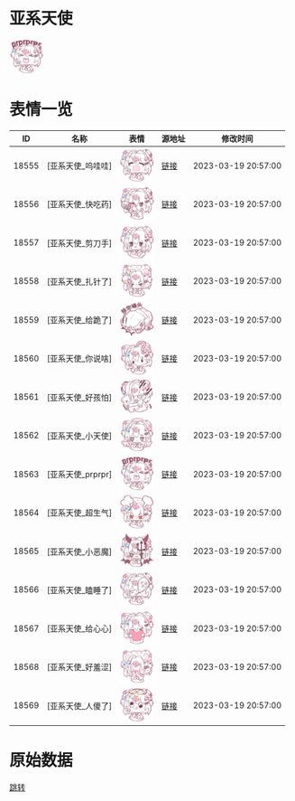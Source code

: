# 亚系天使

<img src="./cover.png" height="60" alt="cover" />

# 表情一览

|ID|名称|表情|源地址|修改时间|
|----|----|----|----|----|
|18555|[亚系天使_呜哇哇]|<img src="./pic/018555_%5B亚系天使_呜哇哇%5D.png" height="60" alt="呜哇哇"/>|[链接](https://i0.hdslb.com/bfs/garb/6ef449d27a1a4d81208fba87258eaec1765bb641.png)|2023-03-19 20:57:00|
|18556|[亚系天使_快吃药]|<img src="./pic/018556_%5B亚系天使_快吃药%5D.png" height="60" alt="快吃药"/>|[链接](https://i0.hdslb.com/bfs/garb/888ea8234682cbd8dc36619cd8a2f9a7198ae414.png)|2023-03-19 20:57:00|
|18557|[亚系天使_剪刀手]|<img src="./pic/018557_%5B亚系天使_剪刀手%5D.png" height="60" alt="剪刀手"/>|[链接](https://i0.hdslb.com/bfs/garb/a7b969c232ba59b5a0d7ef2c7b55e899ef5fe61e.png)|2023-03-19 20:57:00|
|18558|[亚系天使_扎针了]|<img src="./pic/018558_%5B亚系天使_扎针了%5D.png" height="60" alt="扎针了"/>|[链接](https://i0.hdslb.com/bfs/garb/7d72c08b8272f640199147262e1910d79add1480.png)|2023-03-19 20:57:00|
|18559|[亚系天使_给跪了]|<img src="./pic/018559_%5B亚系天使_给跪了%5D.png" height="60" alt="给跪了"/>|[链接](https://i0.hdslb.com/bfs/garb/9ea927e337abcf503a8234a5db91776d7d1a4d30.png)|2023-03-19 20:57:00|
|18560|[亚系天使_你说啥]|<img src="./pic/018560_%5B亚系天使_你说啥%5D.png" height="60" alt="你说啥"/>|[链接](https://i0.hdslb.com/bfs/garb/eff1b065280a5ced556945c7317fd2e46a920a9d.png)|2023-03-19 20:57:00|
|18561|[亚系天使_好孩怕]|<img src="./pic/018561_%5B亚系天使_好孩怕%5D.png" height="60" alt="好孩怕"/>|[链接](https://i0.hdslb.com/bfs/garb/d790d996d1931fe3eeecf9da3a053cd7a5eb8cce.png)|2023-03-19 20:57:00|
|18562|[亚系天使_小天使]|<img src="./pic/018562_%5B亚系天使_小天使%5D.png" height="60" alt="小天使"/>|[链接](https://i0.hdslb.com/bfs/garb/f80918440f0029dc46809b90f2c3d514fab8769c.png)|2023-03-19 20:57:00|
|18563|[亚系天使_prprpr]|<img src="./pic/018563_%5B亚系天使_prprpr%5D.png" height="60" alt="prprpr"/>|[链接](https://i0.hdslb.com/bfs/garb/9c89965dba7bdec5a4a5b5e97ca6c59bdbf6b15e.png)|2023-03-19 20:57:00|
|18564|[亚系天使_超生气]|<img src="./pic/018564_%5B亚系天使_超生气%5D.png" height="60" alt="超生气"/>|[链接](https://i0.hdslb.com/bfs/garb/ec808c89c60b39516ded844a371496242d7a794b.png)|2023-03-19 20:57:00|
|18565|[亚系天使_小恶魔]|<img src="./pic/018565_%5B亚系天使_小恶魔%5D.png" height="60" alt="小恶魔"/>|[链接](https://i0.hdslb.com/bfs/garb/4111736c9f69595dc429833a5f6223f55e30021b.png)|2023-03-19 20:57:00|
|18566|[亚系天使_瞌睡了]|<img src="./pic/018566_%5B亚系天使_瞌睡了%5D.png" height="60" alt="瞌睡了"/>|[链接](https://i0.hdslb.com/bfs/garb/b5dcaa7db4e51d2f98ac733cca0540372d6af97c.png)|2023-03-19 20:57:00|
|18567|[亚系天使_给心心]|<img src="./pic/018567_%5B亚系天使_给心心%5D.png" height="60" alt="给心心"/>|[链接](https://i0.hdslb.com/bfs/garb/99379407a0232e1b345a726978fbfae18ad574d0.png)|2023-03-19 20:57:00|
|18568|[亚系天使_好羞涩]|<img src="./pic/018568_%5B亚系天使_好羞涩%5D.png" height="60" alt="好羞涩"/>|[链接](https://i0.hdslb.com/bfs/garb/111a11a705ee07125bc589b97eb8508c637ce805.png)|2023-03-19 20:57:00|
|18569|[亚系天使_人傻了]|<img src="./pic/018569_%5B亚系天使_人傻了%5D.png" height="60" alt="人傻了"/>|[链接](https://i0.hdslb.com/bfs/garb/8a6a90ca4f085c53262357db65f3a90578da362c.png)|2023-03-19 20:57:00|

# 原始数据

[跳转](./raw.json)

